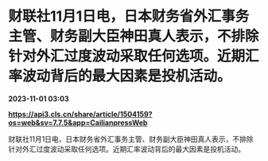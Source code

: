 # 财联社11月1日电，日本财务省外汇事务主管、财务副大臣神田真人表示，不排除针对外汇过度波动采取任何选项。近期汇率波动背后的最大因素是投机活动。

**2023-11-01 03:03**

**https://api3.cls.cn/share/article/1504159?os=web&sv=7.7.5&app=CailianpressWeb**

财联社11月1日电，日本财务省外汇事务主管、财务副大臣神田真人表示，不排除针对外汇过度波动采取任何选项。近期汇率波动背后的最大因素是投机活动。